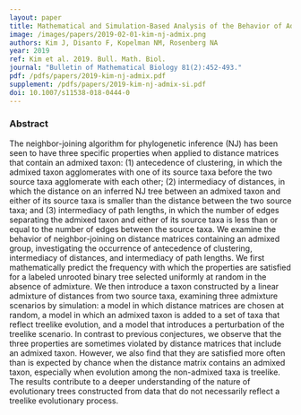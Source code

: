 ```yaml
---
layout: paper
title: Mathematical and Simulation-Based Analysis of the Behavior of Admixed Taxa in the Neighbor-Joining Algorithm
image: /images/papers/2019-02-01-kim-nj-admix.png
authors: Kim J, Disanto F, Kopelman NM, Rosenberg NA
year: 2019
ref: Kim et al. 2019. Bull. Math. Biol.
journal: "Bulletin of Mathematical Biology 81(2):452-493."
pdf: /pdfs/papers/2019-kim-nj-admix.pdf
supplement: /pdfs/papers/2019-kim-nj-admix-si.pdf
doi: 10.1007/s11538-018-0444-0
---
```


### Abstract
The neighbor-joining algorithm for phylogenetic inference (NJ) has been seen to have three specific properties when applied to distance matrices that contain an admixed taxon: (1) antecedence of clustering, in which the admixed taxon agglomerates with one of its source taxa before the two source taxa agglomerate with each other; (2) intermediacy of distances, in which the distance on an inferred NJ tree between an admixed taxon and either of its source taxa is smaller than the distance between the two source taxa; and (3) intermediacy of path lengths, in which the number of edges separating the admixed taxon and either of its source taxa is less than or equal to the number of edges between the source taxa. We examine the behavior of neighbor-joining on distance matrices containing an admixed group, investigating the occurrence of antecedence of clustering, intermediacy of distances, and intermediacy of path lengths. We first mathematically predict the frequency with which the properties are satisfied for a labeled unrooted binary tree selected uniformly at random in the absence of admixture. We then introduce a taxon constructed by a linear admixture of distances from two source taxa, examining three admixture scenarios by simulation: a model in which distance matrices are chosen at random, a model in which an admixed taxon is added to a set of taxa that reflect treelike evolution, and a model that introduces a perturbation of the treelike scenario. In contrast to previous conjectures, we observe that the three properties are sometimes violated by distance matrices that include an admixed taxon. However, we also find that they are satisfied more often than is expected by chance when the distance matrix contains an admixed taxon, especially when evolution among the non-admixed taxa is treelike. The results contribute to a deeper understanding of the nature of evolutionary trees constructed from data that do not necessarily reflect a treelike evolutionary process.
